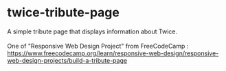 # twice-tribute-page
A simple tribute page that displays information about Twice.
<br><br>
One of "Responsive Web Design Project" from FreeCodeCamp :<br>
https://www.freecodecamp.org/learn/responsive-web-design/responsive-web-design-projects/build-a-tribute-page
